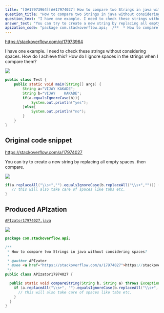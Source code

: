 ```yaml
---
title: "[Q#17973964][A#17974027] How to compare two Strings in java without considering spaces?"
question_title: "How to compare two Strings in java without considering spaces?"
question_text: "I have one example. I need to check these strings without considering spaces. How do I achieve this? How do I ignore spaces in the strings when I compare them?"
answer_text: "You can try to create a new string by replacing all empty spaces. then compare."
apization_code: "package com.stackoverflow.api;  /**  * How to compare two Strings in java without considering spaces?  *  * @author APIzator  * @see <a href=\"https://stackoverflow.com/a/17974027\">https://stackoverflow.com/a/17974027</a>  */ public class APIzator17974027 {    public static void compareString(String b, String a) throws Exception {     if (a.replaceAll(\"\\\\s+\", \"\").equalsIgnoreCase(b.replaceAll(\"\\\\s+\", \"\"))) {       // this will also take care of spaces like tabs etc.     }   } }"
---
```


https://stackoverflow.com/q/17973964

I have one example.
I need to check these strings without considering spaces. How do I achieve this? How do I ignore spaces in the strings when I compare them?


<div class="code-logo"><img src="/stackoverflow.png" /></div>

```java
public class Test {
    public static void main(String[] args) {
        String a="VIJAY KAKADE";
        String b="VIJAY    KAKADE";
        if(a.equalsIgnoreCase(b)){
            System.out.println("yes");
        }else{
            System.out.println("no");
        }
    }
}
```


## Original code snippet

https://stackoverflow.com/a/17974027

You can try to create a new string by replacing all empty spaces.
then compare.

<div class="code-logo"><img src="/stackoverflow.png" /></div>

```java
if(a.replaceAll("\\s+","").equalsIgnoreCase(b.replaceAll("\\s+",""))) {
   // this will also take care of spaces like tabs etc.
}
```

## Produced APIzation

[`APIzator17974027.java`](https://github.com/blind-papers/apization-temp-data/raw/main/search/APIzator17974027.java)

<div class="code-logo"><img src="/apizator.png" /></div>

```java
package com.stackoverflow.api;

/**
 * How to compare two Strings in java without considering spaces?
 *
 * @author APIzator
 * @see <a href="https://stackoverflow.com/a/17974027">https://stackoverflow.com/a/17974027</a>
 */
public class APIzator17974027 {

  public static void compareString(String b, String a) throws Exception {
    if (a.replaceAll("\\s+", "").equalsIgnoreCase(b.replaceAll("\\s+", ""))) {
      // this will also take care of spaces like tabs etc.
    }
  }
}

```